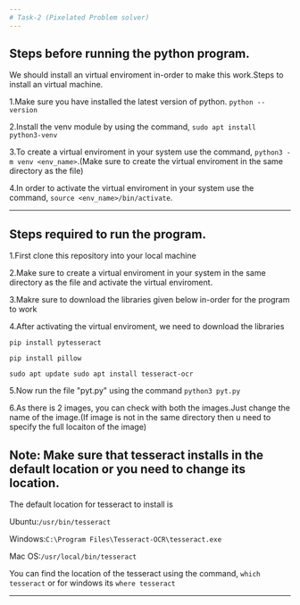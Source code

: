 ```yaml
---
# Task-2 (Pixelated Problem solver)
---
```


## Steps before running the python program.

We should install an virtual enviroment in-order to make this work.Steps to install an virtual machine.

1.Make sure you have installed the latest version of python.
`python --version`

2.Install the venv module by using the command, `sudo apt install python3-venv`

3.To create a virtual enviroment in your system use the command, `python3 -m venv <env_name>`.(Make sure to create the virtual enviroment in the same directory as the file)

4.In order to activate the virtual enviroment in your system use the command, `source <env_name>/bin/activate`.

---

## Steps required to run the program.

1.First clone this repository into your local machine

2.Make sure to create a virtual enviroment in your system in the same directory as the file and activate the virtual enviroment.

3.Makre sure to download the libraries given below in-order for the program to work

4.After activating the virtual enviroment, we need to download the libraries

`pip install pytesseract`

`pip install pillow`

`sudo apt update
sudo apt install tesseract-ocr`

5.Now run the file "pyt.py" using the command `python3 pyt.py`

6.As there is 2 images, you can check with both the images.Just change the name of the image.(If image is not in the same directory then u need to specify the full locaiton of the image)

## Note: Make sure that tesseract installs in the default location or you need to change its location.

The default location for tesseract to install is

Ubuntu:`/usr/bin/tesseract`

Windows:`C:\Program Files\Tesseract-OCR\tesseract.exe`

Mac OS:`/usr/local/bin/tesseract`

You can find the location of the tesseract using the command, `which tesseract` or for windows its `where tesseract`

---
